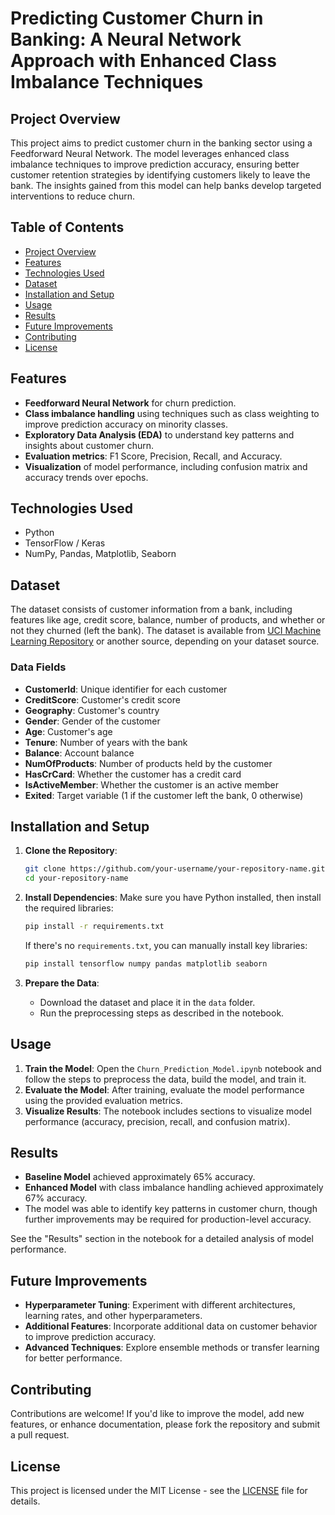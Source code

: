 # Predicting Customer Churn in Banking: A Neural Network Approach with Enhanced Class Imbalance Techniques

## Project Overview
This project aims to predict customer churn in the banking sector using a Feedforward Neural Network. The model leverages enhanced class imbalance techniques to improve prediction accuracy, ensuring better customer retention strategies by identifying customers likely to leave the bank. The insights gained from this model can help banks develop targeted interventions to reduce churn.

## Table of Contents
- [Project Overview](#project-overview)
- [Features](#features)
- [Technologies Used](#technologies-used)
- [Dataset](#dataset)
- [Installation and Setup](#installation-and-setup)
- [Usage](#usage)
- [Results](#results)
- [Future Improvements](#future-improvements)
- [Contributing](#contributing)
- [License](#license)

## Features
- **Feedforward Neural Network** for churn prediction.
- **Class imbalance handling** using techniques such as class weighting to improve prediction accuracy on minority classes.
- **Exploratory Data Analysis (EDA)** to understand key patterns and insights about customer churn.
- **Evaluation metrics**: F1 Score, Precision, Recall, and Accuracy.
- **Visualization** of model performance, including confusion matrix and accuracy trends over epochs.

## Technologies Used
- Python
- TensorFlow / Keras
- NumPy, Pandas, Matplotlib, Seaborn

## Dataset
The dataset consists of customer information from a bank, including features like age, credit score, balance, number of products, and whether or not they churned (left the bank). 
The dataset is available from [UCI Machine Learning Repository](https://archive.ics.uci.edu/ml/index.php) or another source, depending on your dataset source.

### Data Fields
- **CustomerId**: Unique identifier for each customer
- **CreditScore**: Customer's credit score
- **Geography**: Customer's country
- **Gender**: Gender of the customer
- **Age**: Customer's age
- **Tenure**: Number of years with the bank
- **Balance**: Account balance
- **NumOfProducts**: Number of products held by the customer
- **HasCrCard**: Whether the customer has a credit card
- **IsActiveMember**: Whether the customer is an active member
- **Exited**: Target variable (1 if the customer left the bank, 0 otherwise)

## Installation and Setup
1. **Clone the Repository**:
   ```bash
   git clone https://github.com/your-username/your-repository-name.git
   cd your-repository-name
   ```

2. **Install Dependencies**:
   Make sure you have Python installed, then install the required libraries:
   ```bash
   pip install -r requirements.txt
   ```

   If there's no `requirements.txt`, you can manually install key libraries:
   ```bash
   pip install tensorflow numpy pandas matplotlib seaborn
   ```

3. **Prepare the Data**:
   - Download the dataset and place it in the `data` folder.
   - Run the preprocessing steps as described in the notebook.

## Usage
1. **Train the Model**: Open the `Churn_Prediction_Model.ipynb` notebook and follow the steps to preprocess the data, build the model, and train it.
2. **Evaluate the Model**: After training, evaluate the model performance using the provided evaluation metrics.
3. **Visualize Results**: The notebook includes sections to visualize model performance (accuracy, precision, recall, and confusion matrix).

## Results
- **Baseline Model** achieved approximately 65% accuracy.
- **Enhanced Model** with class imbalance handling achieved approximately 67% accuracy.
- The model was able to identify key patterns in customer churn, though further improvements may be required for production-level accuracy.

See the "Results" section in the notebook for a detailed analysis of model performance.

## Future Improvements
- **Hyperparameter Tuning**: Experiment with different architectures, learning rates, and other hyperparameters.
- **Additional Features**: Incorporate additional data on customer behavior to improve prediction accuracy.
- **Advanced Techniques**: Explore ensemble methods or transfer learning for better performance.

## Contributing
Contributions are welcome! If you'd like to improve the model, add new features, or enhance documentation, please fork the repository and submit a pull request.

## License
This project is licensed under the MIT License - see the [LICENSE](LICENSE) file for details.
